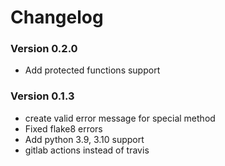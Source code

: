 # Changelog

### Version 0.2.0

- Add protected functions support

### Version 0.1.3

- create valid error message for special method
- Fixed flake8 errors
- Add python 3.9, 3.10 support
- gitlab actions instead of travis
